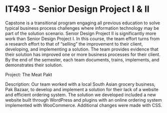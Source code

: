 # IT493 - Senior Design Project I & II
Capstone is a transitional program engaging all previous education to solve typical business process challenges
where information technology may be part of the solution scenario. Senior Design Project II is significantly more work than
Senior Design Project I. In this course, the team effort turns from a research effort to that of “selling” the improvement to
their client, developing, and implementing a solution. The team provides evidence that their solution has improved one or
more business processes for their client. By the end of the semester, each team documents, trains, implements, and
demonstrates their solution.

Project: The Meat Pakt

Description: Our team worked with a local South Asian grocery business, Pak Bazaar, to develop and implement a solution for their lack of a website and efficient ordering system. The solution we developed included a new website built through WordPress and plugins with an online ordering system implemented with WooCommerce. Additional changes were made with CSS. 
